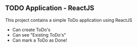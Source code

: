 ## TODO Application - ReactJS
This project contains a simple ToDo application using ReactJS
- Can create ToDo's
- Can see "Existing ToDo's" 
- Can mark a ToDo as Done!